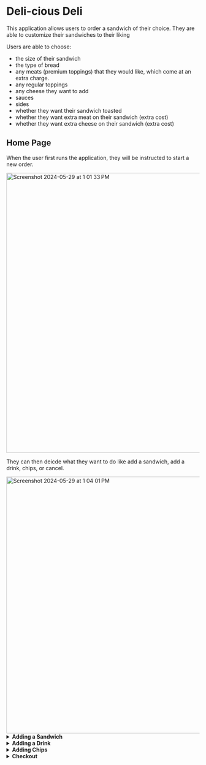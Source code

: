 # Deli-cious Deli

This application allows users to order a sandwich of their choice. They are able to customize their sandwiches to their liking

Users are able to choose:
- the size of their sandwich
- the type of bread
- any meats (premium toppings) that they would like, which come at an extra charge.
- any regular toppings
- any cheese they want to add
- sauces
- sides
- whether they want their sandwich toasted
- whether they want extra meat on their sandwich (extra cost)
- whether they want extra cheese on their sandwich (extra cost)

## Home Page
When the user first runs the application, they will be instructed to start a new order. 

<img width="731" alt="Screenshot 2024-05-29 at 1 01 33 PM" src="https://github.com/hibbaafzal/CapstoneTwo_Deli/assets/166542360/045c0946-f384-4e06-aac7-de753015570e">

They can then deicde what they want to do like add a sandwich, add a drink, chips, or cancel. 


<img width="670" alt="Screenshot 2024-05-29 at 1 04 01 PM" src="https://github.com/hibbaafzal/CapstoneTwo_Deli/assets/166542360/de212eee-f394-42d8-b48b-95918fac0a51">


<details> 
  
  **<summary> Adding a Sandwich </summary>**

  ### Adding a Sandwich

  If a user chooses to add a sandwich, they are able to customize it to their liking


They can choose the size of the sandwhich


<img width="476" alt="Screenshot 2024-05-29 at 1 08 40 PM" src="https://github.com/hibbaafzal/CapstoneTwo_Deli/assets/166542360/cb95483c-1e06-46de-87b6-49cd3203cfea">


They can choose they type of bread they would like.

<img width="416" alt="Screenshot 2024-05-29 at 1 09 35 PM" src="https://github.com/hibbaafzal/CapstoneTwo_Deli/assets/166542360/1323071d-c471-4f49-919a-e1ec0bf1234f">


They can choose any premium toppings (meats) that they would like.

<img width="608" alt="Screenshot 2024-05-29 at 1 12 20 PM" src="https://github.com/hibbaafzal/CapstoneTwo_Deli/assets/166542360/70e9db07-7917-4ade-a62c-d4243af599a5">


They can choose any regular toppings they would like.


<img width="610" alt="Screenshot 2024-05-29 at 1 13 33 PM" src="https://github.com/hibbaafzal/CapstoneTwo_Deli/assets/166542360/42122987-5ea0-43d6-bc63-b5092bc04014">

They can choose any cheese if they would like any. 

<img width="533" alt="Screenshot 2024-05-29 at 1 15 01 PM" src="https://github.com/hibbaafzal/CapstoneTwo_Deli/assets/166542360/f01dd8be-80de-440c-9e44-a26138d15288">


They can choose any sauces.

<img width="485" alt="Screenshot 2024-05-29 at 1 15 43 PM" src="https://github.com/hibbaafzal/CapstoneTwo_Deli/assets/166542360/0f50d72d-4e80-4d95-b1be-eed4fc692956">


They are also able to add any sides they would like to add.

<img width="413" alt="Screenshot 2024-05-29 at 1 16 40 PM" src="https://github.com/hibbaafzal/CapstoneTwo_Deli/assets/166542360/b5865a3b-7adf-4aaf-93e4-65795f217e50">

When the user is done customizing their sandwhich, they can choose whether or not they want their sandwich toasted, extra cheese, and/or extra meat. 

<img width="554" alt="Screenshot 2024-05-29 at 1 17 31 PM" src="https://github.com/hibbaafzal/CapstoneTwo_Deli/assets/166542360/6be59955-ae12-4ce3-9533-9a5c1ce21170">

</details>


<details> 
  
  **<summary> Adding a Drink </summary>**

  ### Adding a Drink

  Users can also add a drink to their order.

  <img width="631" alt="Screenshot 2024-05-29 at 1 19 42 PM" src="https://github.com/hibbaafzal/CapstoneTwo_Deli/assets/166542360/007f366e-a71b-40e3-b8bb-fc3f2fa24f0b">
</details>



<details> 
  
  **<summary> Adding Chips </summary>**

  ### Adding Chips


  Users can also add chips to their order.

  <img width="450" alt="Screenshot 2024-05-29 at 1 21 27 PM" src="https://github.com/hibbaafzal/CapstoneTwo_Deli/assets/166542360/5cfcf97d-e65a-4550-9470-8fdcc8283bf5">

</details>



<details> 
  
  **<summary> Checkout </summary>**


### Checkout

When users are done with their order, they can checkout and their receipt will be printed to a seperate file. 

<img width="682" alt="Screenshot 2024-05-29 at 1 23 11 PM" src="https://github.com/hibbaafzal/CapstoneTwo_Deli/assets/166542360/f508818f-f53c-49d9-8246-13d73c79e401">



<img width="466" alt="Screenshot 2024-05-29 at 1 23 35 PM" src="https://github.com/hibbaafzal/CapstoneTwo_Deli/assets/166542360/01f17ed1-8d0f-4b1a-b4c3-8ea0d96d85b8">

